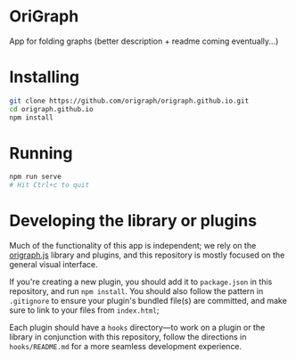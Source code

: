OriGraph
========
App for folding graphs (better description + readme coming eventually...)

# Installing
```bash
git clone https://github.com/origraph/origraph.github.io.git
cd origraph.github.io
npm install
```

# Running
```bash
npm run serve
# Hit Ctrl+c to quit
```

# Developing the library or plugins
Much of the functionality of this app is independent; we rely on the [origraph.js](https://github.com/origraph/origraph.js) library and plugins, and this repository is mostly focused on the general visual interface.

If you're creating a new plugin, you should add it to `package.json` in this repository, and run `npm install`. You should also follow the pattern in `.gitignore` to ensure your plugin's bundled file(s) are committed, and make sure to link to your files from `index.html`;

Each plugin should have a `hooks` directory—to work on a plugin or the library in conjunction with this repository, follow the directions in `hooks/README.md` for a more seamless development experience.
